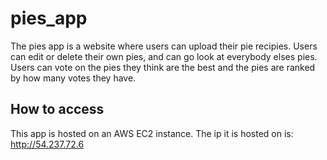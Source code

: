 # pies_app
The pies app is a website where users can upload their pie recipies.  Users can edit or delete their own pies, and can go look at everybody elses pies.  Users can vote on the pies they think are the best and the pies are ranked by how many votes they have.
## How to access
This app is hosted on an AWS EC2 instance.  The ip it is hosted on is: http://54.237.72.6
